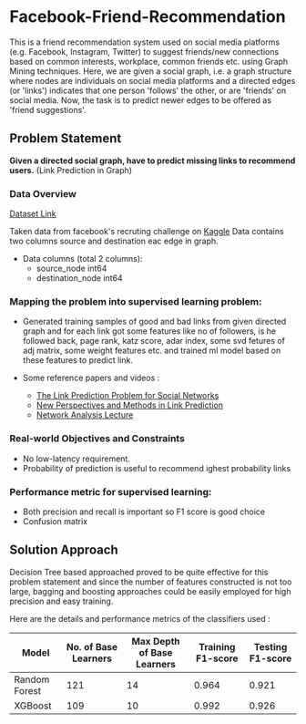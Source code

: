# Facebook-Friend-Recommendation
This is a friend recommendation system used on social media platforms (e.g. Facebook, Instagram, Twitter) to suggest friends/new connections based on common interests, workplace, common friends etc. using Graph Mining techniques. Here, we are given a social graph, i.e. a graph structure where nodes are individuals on social media platforms and a directed edges (or 'links') indicates that one person 'follows' the other, or are 'friends' on social media. Now, the task is to predict newer edges to be offered as 'friend suggestions'. 


## Problem Statement
**Given a directed social graph, have to predict missing links to recommend users.** (Link Prediction in Graph)

### Data Overview
[Dataset Link](https://www.kaggle.com/c/FacebookRecruiting/data)

Taken data from facebook's recruting challenge on [Kaggle](https://www.kaggle.com/c/FacebookRecruiting)
Data contains two columns source and destination eac edge in graph.
* Data columns (total 2 columns):  
    - source_node         int64  
    - destination_node    int64  

### Mapping the problem into supervised learning problem:
* Generated training samples of good and bad links from given directed graph and for each link got some features like no of followers, is he followed back, page rank, katz score, adar index, some svd fetures of adj matrix, some weight features etc. and trained ml model based on these features to predict link. 

* Some reference papers and videos :  
    - [The Link Prediction Problem for Social Networks](https://www.cs.cornell.edu/home/kleinber/link-pred.pdf)
    - [New Perspectives and Methods in Link Prediction](https://www3.nd.edu/~dial/publications/lichtenwalter2010new.pdf)
    - [Network Analysis Lecture](https://www.youtube.com/watch?v=2M77Hgy17cg)


### Real-world Objectives and Constraints
* No low-latency requirement.
* Probability of prediction is useful to recommend ighest probability links

### Performance metric for supervised learning:  
* Both precision and recall is important so F1 score is good choice
* Confusion matrix

## Solution Approach

Decision Tree based approached proved to be quite effective for this problem statement and since the number of features constructed is not too large, bagging and boosting approaches could be easily employed for high precision and easy training. 

Here are the details and performance metrics of the classifiers used : 

| **Model** | **No. of Base Learners** | **Max Depth of Base Learners** | **Training F1-score** | **Testing F1-score** |
| --------- | ------------------------ | ------------------------------ | --------------------- | --------------------- |
| Random Forest | 121                  | 14                             | 0.964                 | 0.921                |
|    XGBoost    | 109                  | 10                             | 0.992                 | 0.926                 |

